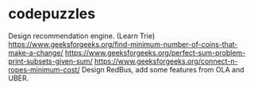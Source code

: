 # codepuzzles

Design recommendation engine. (Learn Trie)
https://www.geeksforgeeks.org/find-minimum-number-of-coins-that-make-a-change/
https://www.geeksforgeeks.org/perfect-sum-problem-print-subsets-given-sum/
https://www.geeksforgeeks.org/connect-n-ropes-minimum-cost/
Design RedBus, add some features from OLA and UBER.
